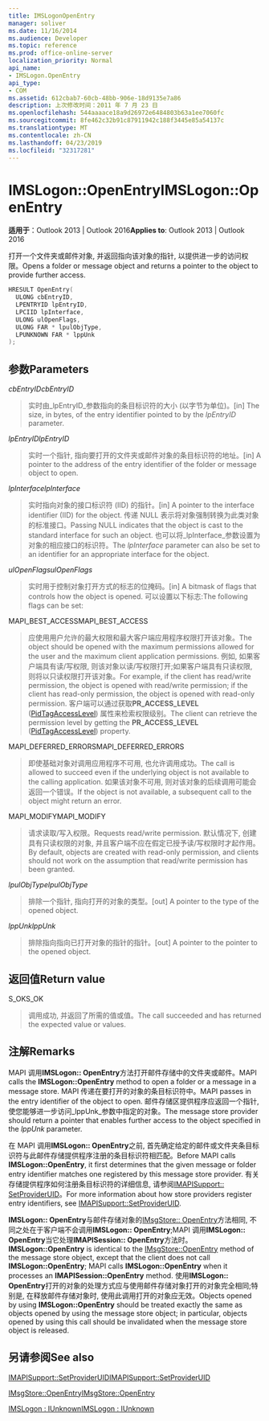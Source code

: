 ```yaml
---
title: IMSLogonOpenEntry
manager: soliver
ms.date: 11/16/2014
ms.audience: Developer
ms.topic: reference
ms.prod: office-online-server
localization_priority: Normal
api_name:
- IMSLogon.OpenEntry
api_type:
- COM
ms.assetid: 612cbab7-60cb-48bb-906e-18d9135e7a86
description: 上次修改时间：2011 年 7 月 23 日
ms.openlocfilehash: 544aaaace18a9d26972e6484803b63a1ee7060fc
ms.sourcegitcommit: 8fe462c32b91c87911942c188f3445e85a54137c
ms.translationtype: MT
ms.contentlocale: zh-CN
ms.lasthandoff: 04/23/2019
ms.locfileid: "32317281"
---
```

# <a name="imslogonopenentry"></a><span data-ttu-id="75bdf-103">IMSLogon::OpenEntry</span><span class="sxs-lookup"><span data-stu-id="75bdf-103">IMSLogon::OpenEntry</span></span>

  
  
<span data-ttu-id="75bdf-104">**适用于**：Outlook 2013 | Outlook 2016</span><span class="sxs-lookup"><span data-stu-id="75bdf-104">**Applies to**: Outlook 2013 | Outlook 2016</span></span> 
  
<span data-ttu-id="75bdf-105">打开一个文件夹或邮件对象, 并返回指向该对象的指针, 以提供进一步的访问权限。</span><span class="sxs-lookup"><span data-stu-id="75bdf-105">Opens a folder or message object and returns a pointer to the object to provide further access.</span></span> 
  
```cpp
HRESULT OpenEntry(
  ULONG cbEntryID,
  LPENTRYID lpEntryID,
  LPCIID lpInterface,
  ULONG ulOpenFlags,
  ULONG FAR * lpulObjType,
  LPUNKNOWN FAR * lppUnk
);
```

## <a name="parameters"></a><span data-ttu-id="75bdf-106">参数</span><span class="sxs-lookup"><span data-stu-id="75bdf-106">Parameters</span></span>

 <span data-ttu-id="75bdf-107">_cbEntryID_</span><span class="sxs-lookup"><span data-stu-id="75bdf-107">_cbEntryID_</span></span>
  
> <span data-ttu-id="75bdf-108">实时由_lpEntryID_参数指向的条目标识符的大小 (以字节为单位)。</span><span class="sxs-lookup"><span data-stu-id="75bdf-108">[in] The size, in bytes, of the entry identifier pointed to by the  _lpEntryID_ parameter.</span></span> 
    
 <span data-ttu-id="75bdf-109">_lpEntryID_</span><span class="sxs-lookup"><span data-stu-id="75bdf-109">_lpEntryID_</span></span>
  
> <span data-ttu-id="75bdf-110">实时一个指针, 指向要打开的文件夹或邮件对象的条目标识符的地址。</span><span class="sxs-lookup"><span data-stu-id="75bdf-110">[in] A pointer to the address of the entry identifier of the folder or message object to open.</span></span> 
    
 <span data-ttu-id="75bdf-111">_lpInterface_</span><span class="sxs-lookup"><span data-stu-id="75bdf-111">_lpInterface_</span></span>
  
> <span data-ttu-id="75bdf-112">实时指向对象的接口标识符 (IID) 的指针。</span><span class="sxs-lookup"><span data-stu-id="75bdf-112">[in] A pointer to the interface identifier (IID) for the object.</span></span> <span data-ttu-id="75bdf-113">传递 NULL 表示将对象强制转换为此类对象的标准接口。</span><span class="sxs-lookup"><span data-stu-id="75bdf-113">Passing NULL indicates that the object is cast to the standard interface for such an object.</span></span> <span data-ttu-id="75bdf-114">也可以将_lpInterface_参数设置为对象的相应接口的标识符。</span><span class="sxs-lookup"><span data-stu-id="75bdf-114">The  _lpInterface_ parameter can also be set to an identifier for an appropriate interface for the object.</span></span> 
    
 <span data-ttu-id="75bdf-115">_ulOpenFlags_</span><span class="sxs-lookup"><span data-stu-id="75bdf-115">_ulOpenFlags_</span></span>
  
> <span data-ttu-id="75bdf-116">实时用于控制对象打开方式的标志的位掩码。</span><span class="sxs-lookup"><span data-stu-id="75bdf-116">[in] A bitmask of flags that controls how the object is opened.</span></span> <span data-ttu-id="75bdf-117">可以设置以下标志:</span><span class="sxs-lookup"><span data-stu-id="75bdf-117">The following flags can be set:</span></span>
    
<span data-ttu-id="75bdf-118">MAPI_BEST_ACCESS</span><span class="sxs-lookup"><span data-stu-id="75bdf-118">MAPI_BEST_ACCESS</span></span> 
  
> <span data-ttu-id="75bdf-119">应使用用户允许的最大权限和最大客户端应用程序权限打开该对象。</span><span class="sxs-lookup"><span data-stu-id="75bdf-119">The object should be opened with the maximum permissions allowed for the user and the maximum client application permissions.</span></span> <span data-ttu-id="75bdf-120">例如, 如果客户端具有读/写权限, 则该对象以读/写权限打开;如果客户端具有只读权限, 则将以只读权限打开该对象。</span><span class="sxs-lookup"><span data-stu-id="75bdf-120">For example, if the client has read/write permission, the object is opened with read/write permission; if the client has read-only permission, the object is opened with read-only permission.</span></span> <span data-ttu-id="75bdf-121">客户端可以通过获取**PR_ACCESS_LEVEL** ([PidTagAccessLevel](pidtagaccesslevel-canonical-property.md)) 属性来检索权限级别。</span><span class="sxs-lookup"><span data-stu-id="75bdf-121">The client can retrieve the permission level by getting the **PR_ACCESS_LEVEL** ([PidTagAccessLevel](pidtagaccesslevel-canonical-property.md)) property.</span></span>
    
<span data-ttu-id="75bdf-122">MAPI_DEFERRED_ERRORS</span><span class="sxs-lookup"><span data-stu-id="75bdf-122">MAPI_DEFERRED_ERRORS</span></span> 
  
> <span data-ttu-id="75bdf-123">即使基础对象对调用应用程序不可用, 也允许调用成功。</span><span class="sxs-lookup"><span data-stu-id="75bdf-123">The call is allowed to succeed even if the underlying object is not available to the calling application.</span></span> <span data-ttu-id="75bdf-124">如果该对象不可用, 则对该对象的后续调用可能会返回一个错误。</span><span class="sxs-lookup"><span data-stu-id="75bdf-124">If the object is not available, a subsequent call to the object might return an error.</span></span>
    
<span data-ttu-id="75bdf-125">MAPI_MODIFY</span><span class="sxs-lookup"><span data-stu-id="75bdf-125">MAPI_MODIFY</span></span> 
  
> <span data-ttu-id="75bdf-126">请求读取/写入权限。</span><span class="sxs-lookup"><span data-stu-id="75bdf-126">Requests read/write permission.</span></span> <span data-ttu-id="75bdf-127">默认情况下, 创建具有只读权限的对象, 并且客户端不应在假定已授予读/写权限时才起作用。</span><span class="sxs-lookup"><span data-stu-id="75bdf-127">By default, objects are created with read-only permission, and clients should not work on the assumption that read/write permission has been granted.</span></span> 
    
 <span data-ttu-id="75bdf-128">_lpulObjType_</span><span class="sxs-lookup"><span data-stu-id="75bdf-128">_lpulObjType_</span></span>
  
> <span data-ttu-id="75bdf-129">排除一个指针, 指向打开的对象的类型。</span><span class="sxs-lookup"><span data-stu-id="75bdf-129">[out] A pointer to the type of the opened object.</span></span>
    
 <span data-ttu-id="75bdf-130">_lppUnk_</span><span class="sxs-lookup"><span data-stu-id="75bdf-130">_lppUnk_</span></span>
  
> <span data-ttu-id="75bdf-131">排除指向指向已打开对象的指针的指针。</span><span class="sxs-lookup"><span data-stu-id="75bdf-131">[out] A pointer to the pointer to the opened object.</span></span>
    
## <a name="return-value"></a><span data-ttu-id="75bdf-132">返回值</span><span class="sxs-lookup"><span data-stu-id="75bdf-132">Return value</span></span>

<span data-ttu-id="75bdf-133">S_OK</span><span class="sxs-lookup"><span data-stu-id="75bdf-133">S_OK</span></span> 
  
> <span data-ttu-id="75bdf-134">调用成功, 并返回了所需的值或值。</span><span class="sxs-lookup"><span data-stu-id="75bdf-134">The call succeeded and has returned the expected value or values.</span></span>
    
## <a name="remarks"></a><span data-ttu-id="75bdf-135">注解</span><span class="sxs-lookup"><span data-stu-id="75bdf-135">Remarks</span></span>

<span data-ttu-id="75bdf-136">MAPI 调用**IMSLogon:: OpenEntry**方法打开邮件存储中的文件夹或邮件。</span><span class="sxs-lookup"><span data-stu-id="75bdf-136">MAPI calls the **IMSLogon::OpenEntry** method to open a folder or a message in a message store.</span></span> <span data-ttu-id="75bdf-137">MAPI 传递在要打开的对象的条目标识符中。</span><span class="sxs-lookup"><span data-stu-id="75bdf-137">MAPI passes in the entry identifier of the object to open.</span></span> <span data-ttu-id="75bdf-138">邮件存储区提供程序应返回一个指针, 使您能够进一步访问_lppUnk_参数中指定的对象。</span><span class="sxs-lookup"><span data-stu-id="75bdf-138">The message store provider should return a pointer that enables further access to the object specified in the  _lppUnk_ parameter.</span></span> 
  
<span data-ttu-id="75bdf-139">在 MAPI 调用**IMSLogon:: OpenEntry**之前, 首先确定给定的邮件或文件夹条目标识符与此邮件存储提供程序注册的条目标识符相匹配。</span><span class="sxs-lookup"><span data-stu-id="75bdf-139">Before MAPI calls **IMSLogon::OpenEntry**, it first determines that the given message or folder entry identifier matches one registered by this message store provider.</span></span> <span data-ttu-id="75bdf-140">有关存储提供程序如何注册条目标识符的详细信息, 请参阅[IMAPISupport:: SetProviderUID](imapisupport-setprovideruid.md)。</span><span class="sxs-lookup"><span data-stu-id="75bdf-140">For more information about how store providers register entry identifiers, see [IMAPISupport::SetProviderUID](imapisupport-setprovideruid.md).</span></span>
  
 <span data-ttu-id="75bdf-141">**IMSLogon:: OpenEntry**与邮件存储对象的[IMsgStore:: OpenEntry](imsgstore-openentry.md)方法相同, 不同之处在于客户端不会调用**IMSLogon:: OpenEntry**;MAPI 调用**IMSLogon:: OpenEntry**当它处理**IMAPISession:: OpenEntry**方法时。</span><span class="sxs-lookup"><span data-stu-id="75bdf-141">**IMSLogon::OpenEntry** is identical to the [IMsgStore::OpenEntry](imsgstore-openentry.md) method of the message store object, except that the client does not call **IMSLogon::OpenEntry**; MAPI calls **IMSLogon::OpenEntry** when it processes an **IMAPISession::OpenEntry** method.</span></span> <span data-ttu-id="75bdf-142">使用**IMSLogon:: OpenEntry**打开的对象的处理方式应与使用邮件存储对象打开的对象完全相同;特别是, 在释放邮件存储对象时, 使用此调用打开的对象应无效。</span><span class="sxs-lookup"><span data-stu-id="75bdf-142">Objects opened by using **IMSLogon::OpenEntry** should be treated exactly the same as objects opened by using the message store object; in particular, objects opened by using this call should be invalidated when the message store object is released.</span></span> 
  
## <a name="see-also"></a><span data-ttu-id="75bdf-143">另请参阅</span><span class="sxs-lookup"><span data-stu-id="75bdf-143">See also</span></span>



[<span data-ttu-id="75bdf-144">IMAPISupport::SetProviderUID</span><span class="sxs-lookup"><span data-stu-id="75bdf-144">IMAPISupport::SetProviderUID</span></span>](imapisupport-setprovideruid.md)
  
[<span data-ttu-id="75bdf-145">IMsgStore::OpenEntry</span><span class="sxs-lookup"><span data-stu-id="75bdf-145">IMsgStore::OpenEntry</span></span>](imsgstore-openentry.md)
  
[<span data-ttu-id="75bdf-146">IMSLogon : IUnknown</span><span class="sxs-lookup"><span data-stu-id="75bdf-146">IMSLogon : IUnknown</span></span>](imslogoniunknown.md)

